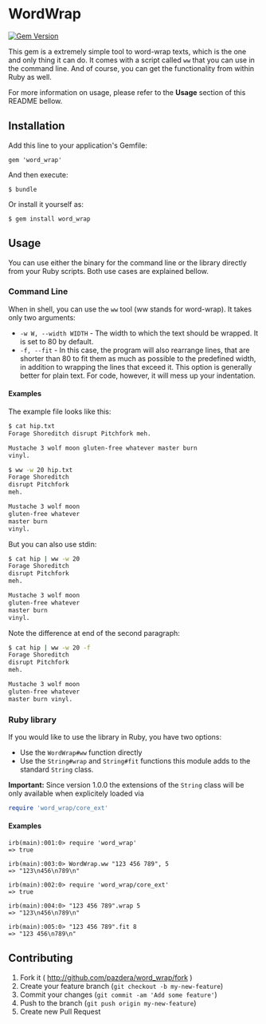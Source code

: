 # WordWrap

[![Gem Version](https://badge.fury.io/rb/word_wrap.png)](http://badge.fury.io/rb/word_wrap)

This gem is a extremely simple tool to word-wrap texts, which is the one and
only thing it can do. It comes with a script called `ww` that you can use
in the command line. And of course, you can get the functionality from within
Ruby as well.

For more information on usage, please refer to the **Usage** section of this
README bellow.

## Installation

Add this line to your application's Gemfile:

    gem 'word_wrap'

And then execute:

    $ bundle

Or install it yourself as:

    $ gem install word_wrap

## Usage

You can use either the binary for the command line or the library directly
from your Ruby scripts. Both use cases are explained bellow.

### Command Line

When in shell, you can use the `ww` tool (ww stands for word-wrap). It takes
only two arguments:

* `-w W, --width WIDTH` - The width to which the text should be wrapped.
                          It is set to 80 by default.
* `-f, --fit` - In this case, the program will also rearrange lines, that are
                shorter than 80 to fit them as much as possible to the
                predefined width, in addition to wrapping the lines that exceed
                it. This option is generally better for plain text. For code,
                however, it will mess up your indentation.

#### Examples

The example file looks like this:

```bash
$ cat hip.txt
Forage Shoreditch disrupt Pitchfork meh.

Mustache 3 wolf moon gluten-free whatever master burn
vinyl.
```

```bash
$ ww -w 20 hip.txt
Forage Shoreditch
disrupt Pitchfork
meh.

Mustache 3 wolf moon
gluten-free whatever
master burn
vinyl.
```

But you can also use stdin:

```bash
$ cat hip | ww -w 20
Forage Shoreditch
disrupt Pitchfork
meh.

Mustache 3 wolf moon
gluten-free whatever
master burn
vinyl.
```

Note the difference at end of the second paragraph:

```bash
$ cat hip | ww -w 20 -f
Forage Shoreditch
disrupt Pitchfork
meh.

Mustache 3 wolf moon
gluten-free whatever
master burn vinyl.
```

### Ruby library

If you would like to use the library in Ruby, you have two options:

* Use the `WordWrap#ww` function directly
* Use the `String#wrap` and `String#fit` functions this module adds to the
  standard `String` class.

**Important:** Since version 1.0.0 the extensions of the `String` class will be only available when explicitely loaded via

```ruby
require 'word_wrap/core_ext'
```

#### Examples

```irb
irb(main):001:0> require 'word_wrap'
=> true

irb(main):003:0> WordWrap.ww "123 456 789", 5
=> "123\n456\n789\n"

irb(main):002:0> require 'word_wrap/core_ext'
=> true

irb(main):004:0> "123 456 789".wrap 5
=> "123\n456\n789\n"

irb(main):005:0> "123 456 789".fit 8
=> "123 456\n789\n"
```

## Contributing

1. Fork it ( http://github.com/pazdera/word_wrap/fork )
2. Create your feature branch (`git checkout -b my-new-feature`)
3. Commit your changes (`git commit -am 'Add some feature'`)
4. Push to the branch (`git push origin my-new-feature`)
5. Create new Pull Request
